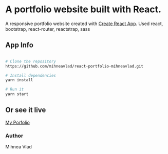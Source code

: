 # A portfolio website built with React.

A responsive portfolio website created with [Create React App](https://github.com/facebook/create-react-app).
Used react, bootstrap, react-router, reactstrap, sass

## App Info

```bash

# Clone the repository
https://github.com/mihneavlad/react-portfolio-mihneavlad.git

# Install dependencies
yarn install

# Run it
yarn start

```

## Or see it live

[My Porfolio](https://mihneavlad.github.io/react-portfolio-mihneavlad/)

### Author

Mihnea Vlad



